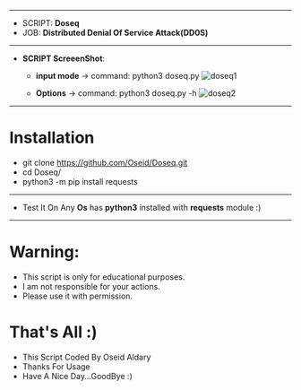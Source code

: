 ***
  - SCRIPT: **Doseq**
  -    JOB: **Distributed Denial Of Service Attack(DD0S)**
***

- **SCRIPT ScreeenShot**:

    - **input mode**
          -> command: python3 doseq.py
              ![doseq1](https://user-images.githubusercontent.com/29546157/126534951-3638a3cd-d3db-4ca9-8f4e-bdde83b501fb.png)
       
       
    - **Options**
          -> command: python3 doseq.py -h
              ![doseq2](https://user-images.githubusercontent.com/29546157/126534957-fc5c8907-6b9e-4216-8b24-7b66433563c4.png)
              
***
# Installation

 - git clone https://github.com/Oseid/Doseq.git
 - cd Doseq/
 - python3 -m pip install requests

***

* Test It On Any **Os** has **python3** installed with **requests** module :)

***
  
# Warning:
  * This script is only for educational purposes.
  * I am not responsible for your actions.
  * Please use it with permission.

# That's All :)
   * This Script Coded By Oseid Aldary
   * Thanks For Usage
   * Have A Nice Day...GoodBye :)
